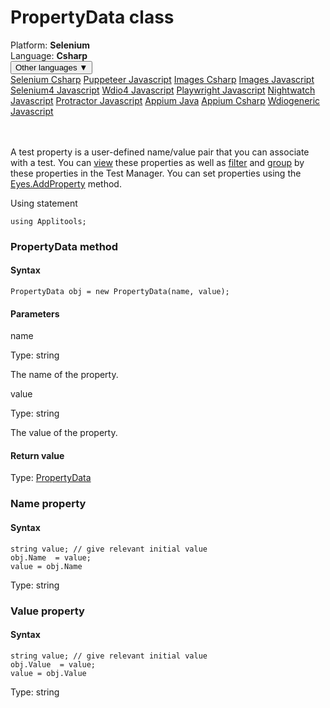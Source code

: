 # PropertyData class
<div class='platform-bar-container-div'><div class='platform-bar-div'>Platform:  <b> Selenium</b>
</div><div class='platform-bar-div'>Language: <b>Csharp</b></div><div class='dropdown-button-container-div'><button class='sdk-language-dropdown-button'>Other languages ▼</button><div class='dropdown-content'>
<a href='../../selenium/csharp/propertydata'>Selenium Csharp</a>
<a href='../../puppeteer/javascript/propertydata'>Puppeteer Javascript</a>
<a href='../../images/csharp/propertydata'>Images Csharp</a>
<a href='../../images/javascript/propertydata'>Images Javascript</a>
<a href='../../selenium4/javascript/propertydata'>Selenium4 Javascript</a>
<a href='../../wdio4/javascript/propertydata'>Wdio4 Javascript</a>
<a href='../../playwright/javascript/propertydata'>Playwright Javascript</a>
<a href='../../nightwatch/javascript/propertydata'>Nightwatch Javascript</a>
<a href='../../protractor/javascript/propertydata'>Protractor Javascript</a>
<a href='../../appium/java/propertydata'>Appium Java</a>
<a href='../../appium/csharp/propertydata'>Appium Csharp</a>
<a href='../../wdiogeneric/javascript/propertydata'>Wdiogeneric Javascript</a>
</div></div><br /><br /></div>




A test property is a user-defined name/value pair that you can associate with a test. You can [view](https://applitools.com/docs/topics/test-manager/viewers/tm-viewer-test-details.html) these properties as well as [filter](https://applitools.com/docs/topics/test-manager/pages/page-test-results/test-results-filter.html) and [group](https://applitools.com/docs/topics/test-manager/pages/page-test-results/test-results-grouping.html) by these properties in the Test Manager. You can set properties using the [Eyes.AddProperty](./eyes#addproperty-method) method.

Using statement

    using Applitools;
    	



### PropertyData method
#### Syntax


    PropertyData obj = new PropertyData(name, value);
    

#### Parameters

name

Type: string

The name of the property.

value

Type: string

The value of the property.

#### Return value

Type:  [PropertyData](./propertydata)


### Name property
#### Syntax


    string value; // give relevant initial value
    obj.Name  = value;
    value = obj.Name

Type: string

### Value property
#### Syntax


    string value; // give relevant initial value
    obj.Value  = value;
    value = obj.Value

Type: string
